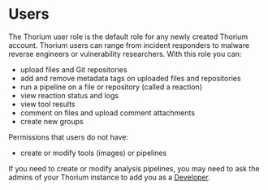 # Users

The Thorium user role is the default role for any newly created Thorium account. Thorium users can range from incident
responders to malware reverse engineers or vulnerability researchers. With this role you can:

  - upload files and Git repositories
  - add and remove metadata tags on uploaded files and repositories
  - run a pipeline on a file or repository (called a reaction)
  - view reaction status and logs
  - view tool results
  - comment on files and upload comment attachments
  - create new groups

Permissions that users do not have:

  - create or modify tools (images) or pipelines

  If you need to create or modify analysis pipelines, you may need to ask the admins of your Thorium instance to add you as a
  [Developer](../developers/developers.md).